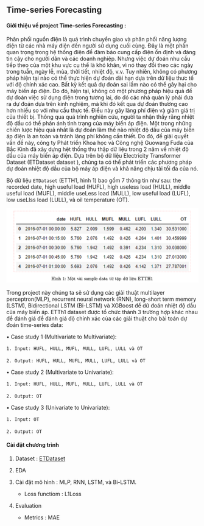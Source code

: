 ## Time-series Forecasting


#### Giới thiệu về project Time-series Forecasting :

Phân phối nguồn điện là quá trình chuyển giao và phân phối năng lượng điện từ các nhà máy điện đến người sử dụng cuối cùng. Đây là một phần quan trọng trong hệ thống điện để đảm bảo cung cấp điện ổn định và đáng tin cậy cho người dân và các doanh nghiệp. Nhưng việc dự đoán nhu cầu tiếp theo của một khu vực cụ thể là khó khăn, vì nó thay đổi theo các ngày trong tuần, ngày lễ, mùa, thời tiết, nhiệt độ, v.v. Tuy nhiên, không có phương pháp hiện tại nào có thể thực hiện dự đoán dài hạn dựa trên dữ liệu thưc tế với độ chính xác cao. Bất kỳ kết quả dự đoán sai lầm nào có thể gây hại cho máy biến áp điện. Do đó, hiện tại, không có một phương pháp hiệu quả để dự đoán việc sử dụng điện trong tương lai, do đó các nhà quản lý phải đưa ra dự đoán dựa trên kinh nghiệm, mà khi đó kết qua dự đoán thường cao hơn nhiều so với nhu cầu thực tế. Điều này gây lãng phí điện và giảm giá trị của thiết bị. Thông qua quá trình nghiên cứu, người ta nhận thấy rằng nhiệt độ dầu có thể phản ánh tình trạng của máy biến áp điện. Một trong những chiến lược hiệu quả nhất là dự đoán làm thế nào nhiệt độ dầu của máy biến áp điện là an toàn và tránh lãng phí không cần thiết. Do đó, để giải quyết vấn đề này, công ty Phát triển Khoa học và Công nghệ Guowang Fuda của Bắc Kinh đã xây dựng hệt thống thu thập dữ liệu trong 2 năm về nhiệt độ dầu của máy biến áp điện. Dựa trên bộ dữ liệu Electricity Transformer Dataset (ETDataset dataset ), chúng ta có thể phát triển các phương pháp dự đoán nhiệt độ dầu của bộ máy áp điện và khả năng chịu tải tối đa của nó.


Bộ dữ liệu `ETDataset` (ETTH1, hình 1) bao gồm 7 thông tin như sau: the recorded date, high useful load (HUFL), high useless load (HULL), middle useful load (MUFL), middle useLess load (MULL), low useful load (LUFL), low useLlss load (LULL), và oil temperature (OT).


![alt text](assets/dataset.png)


Trong project này chúng ta sẽ sử dụng các giải thuật multilayer perceptron(MLP), recurrent neural network (RNN), long-short term memory (LSTM), Bidirectional LSTM (Bi-LSTM) và XGBoost để dữ đoán nhiệt độ dầu của máy biến áp. ETTh1 dataset được tổ chức thành 3 trường hợp khác nhau để đánh giá để đánh giá độ chính xác của các giải thuật cho bài toán dự đoán time-series data:

• Case study 1 (Multivariate to Multivariate):

    1. Input: HUFL, HULL, MUFL, MULL, LUFL, LULL và OT

    2. Output: HUFL, HULL, MUFL, MULL, LUFL, LULL và OT
    
• Case study 2 (Multivariate to Univariate):

    1. Input: HUFL, HULL, MUFL, MULL, LUFL, LULL và OT 

    2. Output: OT

• Case study 3 (Univariate to Univariate): 

    1. Input: OT

    2. Output: OT

#### Cài đặt chương trình
1. Dataset : [ETDataset](https://github.com/zhouhaoyi/ETDataset)



2. EDA 

3. Cài đặt mô hình : MLP, RNN, LSTM, và Bi-LSTM.
    + Loss functiom : L1Loss

4. Evaluation
    + Metrics : MAE